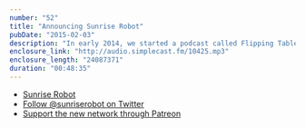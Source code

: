 ```yaml
---
number: "52"
title: "Announcing Sunrise Robot"
pubDate: "2015-02-03"
description: "In early 2014, we started a podcast called Flipping Tables. Every week we released a new episode through sickness, blizzards, and whatever else life sent our way. After nearly a year of non-stop episodes, we realized this was no longer just a hobby, but something we wanted to grow beyond one show. With Michael's killer designs and Lyons hacking away in vim we built a sleek website and launched Sunrise Robot as a whole network of shows for technologists, gamers, artists and cultural enthusiasts."
enclosure_link: "http://audio.simplecast.fm/10425.mp3"
enclosure_length: "24087371"
duration: "00:48:35"
---
```

- [Sunrise Robot](http://sunriserobot.net)
- [Follow @sunriserobot on Twitter](http://twitter.com/sunriserobot)
- [Support the new network through Patreon](https://www.patreon.com/sunriserobot)
